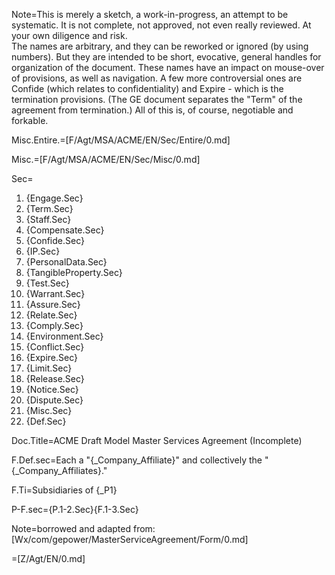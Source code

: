 Note=This is merely a sketch, a work-in-progress, an attempt to be systematic.  It is not complete, not approved, not even really reviewed.  At your own diligence and risk.<br>The names are arbitrary, and they can be reworked or ignored (by using numbers).  But they are intended to be short, evocative, general handles for organization of the document.  These names have an impact on mouse-over of provisions, as well as navigation.  A few more controversial ones are Confide (which relates to confidentiality) and Expire - which is the termination provisions.  (The GE document separates the "Term" of the agreement from termination.)  All of this is, of course, negotiable and forkable.  

Misc.Entire.=[F/Agt/MSA/ACME/EN/Sec/Entire/0.md]

Misc.=[F/Agt/MSA/ACME/EN/Sec/Misc/0.md]

Sec=<ol><li>{Engage.Sec}</li><li>{Term.Sec}</li><li>{Staff.Sec}</li><li>{Compensate.Sec}</li><li>{Confide.Sec}</li><li>{IP.Sec}</li><li>{PersonalData.Sec}</li><li>{TangibleProperty.Sec}</li><li>{Test.Sec}</li><li>{Warrant.Sec}</li><li>{Assure.Sec}</li><li>{Relate.Sec}</li><li>{Comply.Sec}</li><li>{Environment.Sec}</li><li>{Conflict.Sec}</li><li>{Expire.Sec}</li><li>{Limit.Sec}</li><li>{Release.Sec}</li><li>{Notice.Sec}</li><li>{Dispute.Sec}</li><li>{Misc.Sec}</li><li>{Def.Sec}</li></ol>

Doc.Title=ACME Draft Model Master Services Agreement (Incomplete)

F.Def.sec=Each a "{_Company_Affiliate}" and collectively the "{_Company_Affiliates}."

F.Ti=Subsidiaries of {_P1}

P-F.sec={P.1-2.Sec}{F.1-3.Sec}

Note=borrowed and adapted from:  [Wx/com/gepower/MasterServiceAgreement/Form/0.md]

=[Z/Agt/EN/0.md]